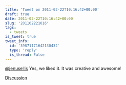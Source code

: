 ```yaml
---
title: 'Tweet on 2011-02-22T10:16:42+00:00'
draft: true
date: 2011-02-22T10:16:42+00:00
slug: '201102221016'
tags:
  - tweets
is_tweet: true
tweet_info:
  id: '39871171642130432'
  type: 'reply'
  is_thread: False
---
```




[@jenusellis](https://x.com/jenusellis) Yes, we liked it. It was creative and awesome!

[Discussion](https://x.com/sytelus/status/39871171642130432)
